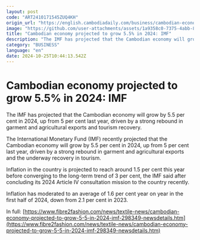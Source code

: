 ```yaml
---
layout: post
code: "ART2410171545ZUQ4KH"
origin_url: "https://english.cambodiadaily.com/business/cambodian-economy-projected-to-grow-5-5-in-2024-imf-189652/"
image: "https://github.com/user-attachments/assets/1a9358c0-7375-4abb-880e-65adc9bbc0bb"
title: "Cambodian economy projected to grow 5.5% in 2024: IMF"
description: "The IMF has projected that the Cambodian economy will grow by 5.5 per cent in 2024, up from 5 per cent last year, driven by a strong rebound in garment and agricultural exports and tourism recovery."
category: "BUSINESS"
language: "en"
date: 2024-10-25T10:44:13.542Z
---
```


# Cambodian economy projected to grow 5.5% in 2024: IMF

The IMF has projected that the Cambodian economy will grow by 5.5 per cent in 2024, up from 5 per cent last year, driven by a strong rebound in garment and agricultural exports and tourism recovery.

The International Monetary Fund (IMF) recently projected that the Cambodian economy will grow by 5.5 per cent in 2024, up from 5 per cent last year, driven by a strong rebound in garment and agricultural exports and the underway recovery in tourism.

Inflation in the country is projected to reach around 1.5 per cent this year before converging to the long-term trend of 3 per cent, the IMF said after concluding its 2024 Article IV consultation mission to the country recently.

Inflation has moderated to an average of 1.6 per cent year on year in the first half of 2024, down from 2.1 per cent in 2023.

In full: [https://www.fibre2fashion.com/news/textile-news/cambodian-economy-projected-to-grow-5-5-in-2024-imf-298349-newsdetails.htm](https://www.fibre2fashion.com/news/textile-news/cambodian-economy-projected-to-grow-5-5-in-2024-imf-298349-newsdetails.htm)